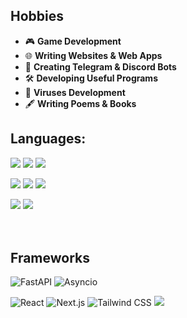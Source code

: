 ## Hobbies  
- 🎮 **Game Development**  
- 🌐 **Writing Websites & Web Apps**  
- 🤖 **Creating Telegram & Discord Bots**  
- 🛠️ **Developing Useful Programs**
- 🦠 **Viruses Development**
- 🖋️ **Writing Poems & Books** 

## Languages:
<p align='left'>
  <img src='https://redlite.ru/sources/cards/py.png'>
  <img src='https://redlite.ru/sources/cards/cs.png'>
  <img src='https://redlite.ru/sources/cards/rs.png'>
</p>

<p align='left'>
  <img src='https://redlite.ru/sources/cards/html.png'>
  <img src='https://redlite.ru/sources/cards/css.png'>
  <img src='https://redlite.ru/sources/cards/scss.png'>
</p>

<p align='left'>
  <img src='https://redlite.ru/sources/cards/js.png'>
  <img src='https://redlite.ru/sources/cards/ts.png'>
</p>

ㅤ
## Frameworks
![FastAPI](https://img.shields.io/badge/-FastAPI-009688?style=for-the-badge&logo=fastapi&logoColor=white)
![Asyncio](https://img.shields.io/badge/-Asyncio-0099FF?style=for-the-badge&logo=python&logoColor=white)

![React](https://img.shields.io/badge/-React-61DAFB?style=for-the-badge&logo=react&logoColor=black)
![Next.js](https://img.shields.io/badge/-Next.js-000000?style=for-the-badge&logo=nextdotjs&logoColor=white)
![Tailwind CSS](https://img.shields.io/badge/-Tailwind%20CSS-06B6D4?style=for-the-badge&logo=tailwindcss&logoColor=white)
<img src='https://redlite.ru/sources/cards/motion.png'>
